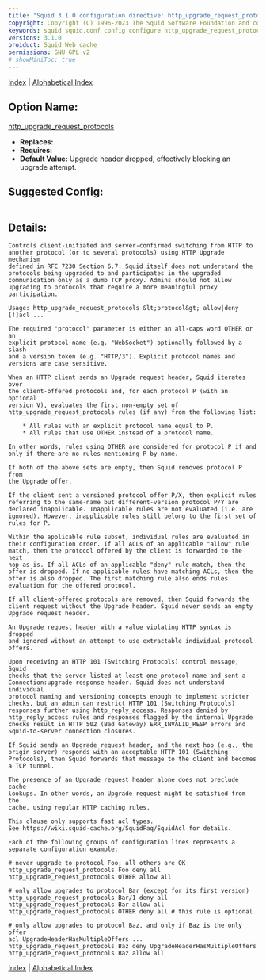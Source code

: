 ```yaml
---
title: "Squid 3.1.0 configuration directive: http_upgrade_request_protocols"
copyright: Copyright (C) 1996-2023 The Squid Software Foundation and contributors
keywords: squid squid.conf config configure http_upgrade_request_protocols
versions: 3.1.0
proiduct: Squid Web cache
permissions: GNU GPL v2
# showMiniToc: true
---
```

[Index](index#toc_http_upgrade_request_protocols) | [Alphabetical Index](index_all#toc_http_upgrade_request_protocols)

## Option Name:
[http_upgrade_request_protocols](#http_upgrade_request_protocols)
 * **Replaces:** 
 * **Requires:** 
 * **Default Value:** Upgrade header dropped, effectively blocking an upgrade attempt.


## Suggested Config:
```plaintext

```

## Details:

	Controls client-initiated and server-confirmed switching from HTTP to
	another protocol (or to several protocols) using HTTP Upgrade mechanism
	defined in RFC 7230 Section 6.7. Squid itself does not understand the
	protocols being upgraded to and participates in the upgraded
	communication only as a dumb TCP proxy. Admins should not allow
	upgrading to protocols that require a more meaningful proxy
	participation.

	Usage: http_upgrade_request_protocols &lt;protocol&gt; allow|deny [!]acl ...

	The required "protocol" parameter is either an all-caps word OTHER or an
	explicit protocol name (e.g. "WebSocket") optionally followed by a slash
	and a version token (e.g. "HTTP/3"). Explicit protocol names and
	versions are case sensitive.

	When an HTTP client sends an Upgrade request header, Squid iterates over
	the client-offered protocols and, for each protocol P (with an optional
	version V), evaluates the first non-empty set of
	http_upgrade_request_protocols rules (if any) from the following list:

		* All rules with an explicit protocol name equal to P.
		* All rules that use OTHER instead of a protocol name.

	In other words, rules using OTHER are considered for protocol P if and
	only if there are no rules mentioning P by name.

	If both of the above sets are empty, then Squid removes protocol P from
	the Upgrade offer.

	If the client sent a versioned protocol offer P/X, then explicit rules
	referring to the same-name but different-version protocol P/Y are
	declared inapplicable. Inapplicable rules are not evaluated (i.e. are
	ignored). However, inapplicable rules still belong to the first set of
	rules for P.

	Within the applicable rule subset, individual rules are evaluated in
	their configuration order. If all ACLs of an applicable "allow" rule
	match, then the protocol offered by the client is forwarded to the next
	hop as is. If all ACLs of an applicable "deny" rule match, then the
	offer is dropped. If no applicable rules have matching ACLs, then the
	offer is also dropped. The first matching rule also ends rules
	evaluation for the offered protocol.

	If all client-offered protocols are removed, then Squid forwards the
	client request without the Upgrade header. Squid never sends an empty
	Upgrade request header.

	An Upgrade request header with a value violating HTTP syntax is dropped
	and ignored without an attempt to use extractable individual protocol
	offers.

	Upon receiving an HTTP 101 (Switching Protocols) control message, Squid
	checks that the server listed at least one protocol name and sent a
	Connection:upgrade response header. Squid does not understand individual
	protocol naming and versioning concepts enough to implement stricter
	checks, but an admin can restrict HTTP 101 (Switching Protocols)
	responses further using http_reply_access. Responses denied by
	http_reply_access rules and responses flagged by the internal Upgrade
	checks result in HTTP 502 (Bad Gateway) ERR_INVALID_RESP errors and
	Squid-to-server connection closures.

	If Squid sends an Upgrade request header, and the next hop (e.g., the
	origin server) responds with an acceptable HTTP 101 (Switching
	Protocols), then Squid forwards that message to the client and becomes
	a TCP tunnel.

	The presence of an Upgrade request header alone does not preclude cache
	lookups. In other words, an Upgrade request might be satisfied from the
	cache, using regular HTTP caching rules.

	This clause only supports fast acl types.
	See https://wiki.squid-cache.org/SquidFaq/SquidAcl for details.

	Each of the following groups of configuration lines represents a
	separate configuration example:

	# never upgrade to protocol Foo; all others are OK
	http_upgrade_request_protocols Foo deny all
	http_upgrade_request_protocols OTHER allow all

	# only allow upgrades to protocol Bar (except for its first version)
	http_upgrade_request_protocols Bar/1 deny all
	http_upgrade_request_protocols Bar allow all
	http_upgrade_request_protocols OTHER deny all # this rule is optional

	# only allow upgrades to protocol Baz, and only if Baz is the only offer
	acl UpgradeHeaderHasMultipleOffers ...
	http_upgrade_request_protocols Baz deny UpgradeHeaderHasMultipleOffers
	http_upgrade_request_protocols Baz allow all



[Index](index#toc_http_upgrade_request_protocols) | [Alphabetical Index](index_all#toc_http_upgrade_request_protocols)

